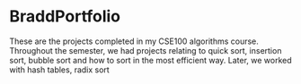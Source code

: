 # BraddPortfolio 
These are the projects completed in my CSE100 algorithms course. Throughout the semester, we had projects relating to quick sort, insertion sort, bubble sort and how to sort in the most 
efficient way. Later, we worked with hash tables, radix sort 
